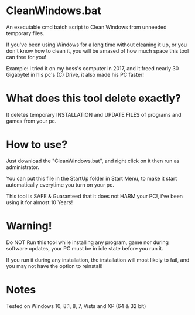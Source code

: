 # CleanWindows.bat
An executable cmd batch script to Clean Windows from unneeded temporary files.

If you've been using Windows for a long time without cleaning it up, or you don't know how to clean it, you will be amased of how much space this tool can free for you!

Example: i tried it on my boss's computer in 2017, and it freed nearly 30 Gigabyte! in his pc's (C) Drive, it also made his PC faster!


# What does this tool delete exactly?

It deletes temporary INSTALLATION and UPDATE FILES of programs and games from your pc.


# How to use?

Just download the "CleanWindows.bat", and right click on it then run as administrator.

You can put this file in the StartUp folder in Start Menu, to make it start automatically everytime you turn on your pc.

This tool is SAFE & Guaranteed that it does not HARM your PC!, i've been using it for almost 10 Years!


# Warning!

Do NOT Run this tool while installing any program, game nor during software updates, your PC must be in idle state before you run it.

If you run it during any installation, the installation will most likely to fail, and you may not have the option to reinstall!


# Notes

Tested on Windows 10, 8.1, 8, 7, Vista and XP (64 & 32 bit)
